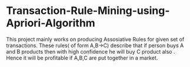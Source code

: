 # Transaction-Rule-Mining-using-Apriori-Algorithm
This project mainly works on producing Assosiative Rules for given set of transactions. These rules( of form A,B->C) describe that if person buys A and B products then with high confidence he will buy C product also . Hence it will be profitable if A,B,C are put together in a market.
